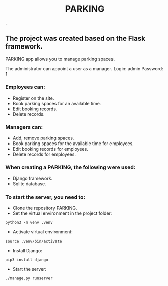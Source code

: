 <h1 align="center">PARKING</h1>.
<h2>The project was created based on the Flask framework.</h2>

PARKING app allows you to manage parking spaces.

The administrator can appoint a user as a manager.
Login: admin
Password: 1

### Employees can:
- Register on the site.
- Book parking spaces for an available time.
- Edit booking records.
- Delete records.

### Managers can:
- Add, remove parking spaces.
- Book parking spaces for the available time for employees.
- Edit booking records for employees.
- Delete records for employees.


### When creating a PARKING, the following were used:
- Django framework.
- Sqlite database.

### To start the server, you need to:
- Clone the repository PARKING.
- Set the virtual environment in the project folder:
```
python3 -m venv .venv
```
- Activate virtual environment:
```
source .venv/bin/activate
```
- Install Django:
```
pip3 install django
```
- Start the server:
```
./manage.py runserver
```

